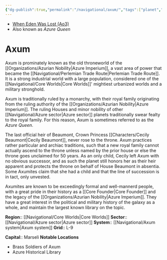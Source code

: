 ```yaml
---
{"dg-publish":true,"permalink":"/navigational/axum/","tags":["planet","core","azure","perlemian","map"]}
---
```


- [When Eden Was Lost (Ao3)](https://archiveofourown.org/works/19334440/chapters/45992584)
- Also known as *Azure Queen*
# Axum

Axum is prominately known as the old throneworld of the [[Organizations/Azurian Nobility\|Azure Imperium]], a vast area of power that became the [[Navigational/Perlemian Trade Route\|Perlemian Trade Route]]. It is a strong industrial world with a large population, considered one of the [[Navigational/Core Worlds\|Core Worlds]]' mightiest urbanized worlds and a military stronghold. 

Axum is traditionally ruled by a monarchy, with their royal family originating from the ruling authority of the [[Organizations/Azurian Nobility\|Azure Imperium]]. The ruling Houses and minor nobility of other [[Navigational/Azure sector\|Azure sector]] planets traditionally swear fealty to the royal family. For this reason, Axum is sometimes referred to as the *Azure Queen*. 

The last official heir of Beaumont, Crown Princess [[Characters/Cecily Beaumont\|Cecily Beaumont]], never rose to the throne. Axum practices rather particular and archiac traditions, such that a new royal family cannot actually ascend to the throne unless named by the prior house or else the throne goes unclaimed for 50 years. As an only child, Cecily left Axum with no obvious successor, and as such the planet still honors her as their heir apparent and protects the throne on behalf of House Beaumont in absentia. Some Axumites claim that she had a child and that the line of succession is in tact, only unvested. 

Axumites are known to be exceedingly formal and well-mannerd people, with a great pride in their history as a [[Core Founder\|Core Founder]] and the legacy of the [[Organizations/Azurian Nobility\|Azure Imperium]]. They have a great interest in the political and military history of the galaxy as a whole, and maintain the largest known library on the topic. 

**Region**::  [[Navigational/Core Worlds\|Core Worlds]]
**Sector**::  [[Navigational/Azure sector\|Azure sector]]
**System**::  [[Navigational/Axum system\|Axum system]]
**Grid**::  L-9

**Capital**::  Marseli
**Notable Locations**
- Brass Soldiers of Axum
- Azure Historical Library